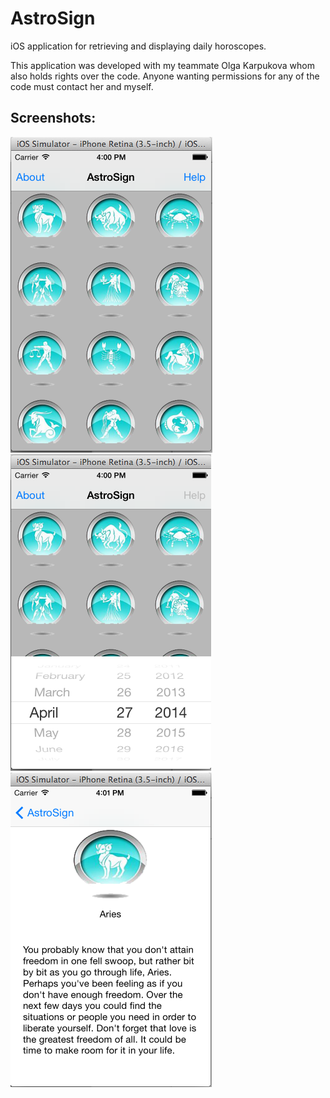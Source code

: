 AstroSign
=========

iOS application for retrieving and displaying daily horoscopes.

This application was developed with my teammate Olga Karpukova whom also holds rights over the code. Anyone wanting permissions for any of the code must contact her and myself.


Screenshots:
------------
![Screenshot1](Screenshots/1.PNG)
![Screenshot2](Screenshots/2.PNG)
![Screenshot3](Screenshots/3.PNG)

